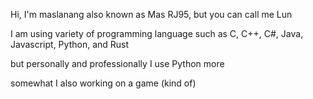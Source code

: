 Hi, I'm maslanang also known as Mas RJ95, but you can call me Lun

I am using variety of programming language such as C, C++, C#, Java, Javascript, Python, and Rust

but personally and professionally I use Python more

somewhat I also working on a game (kind of)

<!---
<img src="https://cdn.jsdelivr.net/gh/devicons/devicon/icons/cplusplus/cplusplus-original.svg" width=50px/><img src="https://cdn.jsdelivr.net/gh/devicons/devicon/icons/python/python-original.svg" width=50px />
--->

<!---
maslanangdev/maslanangdev is a ✨ special ✨ repository because its `README.md` (this file) appears on your GitHub profile.
You can click the Preview link to take a look at your changes.
--->
